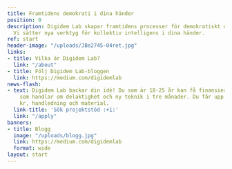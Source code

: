```yaml
---
title: Framtidens demokrati i dina händer
position: 0
description: Digidem Lab skapar framtidens processer för demokratiskt deltagande.
  Vi sätter nya verktyg för kollektiv intelligens i dina händer.
ref: start
header-image: "/uploads/JBe2745-04ret.jpg"
links:
- title: Vilka är Digidem Lab?
  link: "/about"
- title: Följ Digidem Lab-bloggen
  link: https://medium.com/digidemlab
news-flash:
- text: Digidem Lab backar din idé! Du som är 18-25 år kan få finansiering för projekt
    som handlar om delaktighet och ny teknik i tre månader. Du får upp till 16 000
    kr, handledning och material.
  link-title: 'Sök projektstöd :+1:'
  link: "/apply"
banners:
- title: Blogg
  image: "/uploads/blogg.jpg"
  link: https://medium.com/digidemlab
  format: wide
layout: start
---
```


